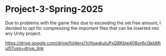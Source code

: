 # Project-3-Spring-2025

Due to problems with the game files due to exceeding the set free amount, I decided to opt for compressing the important files that can be inserted into any Unity project.

https://drive.google.com/drive/folders/1cHsagkuluPxQ8Kbte408or6cQkbMtuI5?usp=drive_link
